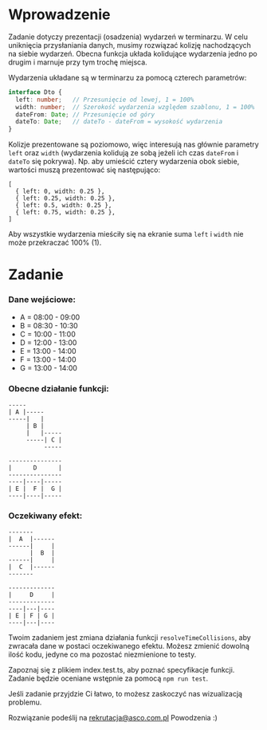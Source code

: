 # Wprowadzenie

Zadanie dotyczy prezentacji (osadzenia) wydarzeń w terminarzu. W celu uniknięcia przysłaniania danych, musimy rozwiązać kolizję nachodzących na siebie wydarzeń.
Obecna funkcja układa kolidujące wydarzenia jedno po drugim i marnuje przy tym trochę miejsca.

Wydarzenia układane są w terminarzu za pomocą czterech parametrów:
```ts
interface Dto {
  left: number;   // Przesunięcie od lewej, 1 = 100%
  width: number;  // Szerokość wydarzenia względem szablonu, 1 = 100%
  dateFrom: Date; // Przesunięcie od góry
  dateTo: Date;   // dateTo - dateFrom = wysokość wydarzenia
}
```

Kolizje prezentowane są poziomowo, więc interesują nas głównie parametry `left` oraz `width` (wydarzenia kolidują ze sobą jeżeli ich czas `dateFrom` i `dateTo` się pokrywa).
Np. aby umieścić cztery wydarzenia obok siebie, wartości muszą prezentować się następująco:
```
[
  { left: 0, width: 0.25 },
  { left: 0.25, width: 0.25 },
  { left: 0.5, width: 0.25 },
  { left: 0.75, width: 0.25 },
]
```

Aby wszystkie wydarzenia mieściły się na ekranie suma `left` i `width` nie może przekraczać 100% (1).

# Zadanie

### Dane wejściowe:
* A = 08:00 - 09:00  
* B = 08:30 - 10:30  
* C = 10:00 - 11:00  
* D = 12:00 - 13:00
* E = 13:00 - 14:00
* F = 13:00 - 14:00
* G = 13:00 - 14:00

### Obecne działanie funkcji: 
```
-----
| A |-----
-----|   |
     | B |
     |   |-----
     -----| C |
          -----

---------------
|      D      |
---------------
----|----|-----
| E |  F |  G | 
----|----|-----
```

### Oczekiwany efekt:
```
-------
|  A  |------
------|     |
      |  B  |
------|     |
|  C  |------
-------

-------------
|     D     |
-------------
----|---|----
| E | F | G | 
----|---|----
```

Twoim zadaniem jest zmiana działania funkcji `resolveTimeCollisions`, aby zwracała dane w postaci oczekiwanego efektu.
Możesz zmienić dowolną ilość kodu, jedyne co ma pozostać niezmienione to testy.

Zapoznaj się z plikiem index.test.ts, aby poznać specyfikacje funkcji.
Zadanie będzie oceniane wstępnie za pomocą `npm run test`.

Jeśli zadanie przyjdzie Ci łatwo, to możesz zaskoczyć nas wizualizacją problemu.

Rozwiązanie podeślij na rekrutacja@asco.com.pl
Powodzenia :)

